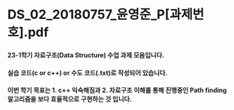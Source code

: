 # DS_02_20180757_윤영준_P[과제번호].pdf
### 
#### 23-1학기 자료구조(Data Structure) 수업 과제 모음입니다.
#### 실습 코드(c or c++) or 수도 코드(.txt)로 작성되어 있습니다.

#### 이번 학기 목표는 1. c++ 익숙해짐과 2. 자료구조 이해를 통해 진행중인 Path finding 알고리즘을 보다 효율적으로 구현하는 것 입니다.
